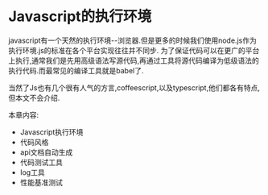 # Javascript的执行环境

javascript有一个天然的执行环境--浏览器.但是更多的时候我们使用node.js作为执行环境.js的标准在各个平台实现往往并不同步.
为了保证代码可以在更广的平台上执行,通常我们是先用高级语法写源代码,再通过工具将源代码编译为低级语法的执行代码.而最常见的编译工具就是babel了.

当然了Js也有几个很有人气的方言,coffeescript,以及typescript,他们都各有特点,但本文不会介绍.

本章内容:

+ Javascript执行环境
+ 代码风格
+ api文档自动生成
+ 代码测试工具
+ log工具
+ 性能基准测试